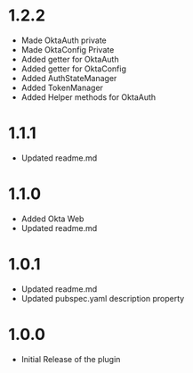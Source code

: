 # 1.2.2
* Made OktaAuth private
* Made OktaConfig Private
* Added getter for OktaAuth
* Added getter for OktaConfig
* Added AuthStateManager
* Added TokenManager
* Added Helper methods for OktaAuth

# 1.1.1
* Updated readme.md 

# 1.1.0
* Added Okta Web
* Updated readme.md

# 1.0.1

* Updated readme.md
* Updated pubspec.yaml description property

# 1.0.0

* Initial Release of the plugin